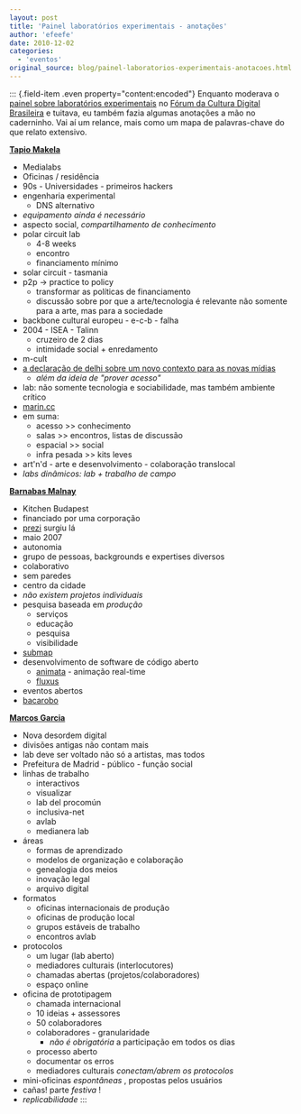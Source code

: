 ```yaml
---
layout: post
title: 'Painel laboratórios experimentais - anotações'
author: 'efeefe'
date: 2010-12-02
categories:
  - 'eventos'
original_source: blog/painel-laboratorios-experimentais-anotacoes.html
---
```


::: {.field-item .even property="content:encoded"}
﻿Enquanto moderava o [painel sobre laboratórios experimentais](http://culturadigital.br/redelabs/2010/12/painel-internacional-laboratorios-experimentais/) no [Fórum da Cultura Digital Brasileira](http://culturadigital.br/forum2010) e tuitava, eu também fazia algumas anotações a mão no caderninho. Vai aí um relance, mais como um mapa de palavras-chave do que relato extensivo.

**[Tapio Makela](http://tapio.translocal.net/)**

-   Medialabs
-   Oficinas / residência
-   90s - Universidades - primeiros hackers
-   engenharia experimental
    -   DNS alternativo
-   *equipamento ainda é necessário*
-   aspecto social, *compartilhamento de conhecimento*
-   polar circuit lab
    -   4-8 weeks
    -   encontro
    -   financiamento mínimo
-   solar circuit - tasmania
-   p2p -\> practice to policy
    -   transformar as políticas de financiamento
    -   discussão sobre por que a arte/tecnologia é relevante não somente para a arte, mas para a sociedade
-   backbone cultural europeu - e-c-b - falha
-   2004 - ISEA - Talinn
    -   cruzeiro de 2 dias
    -   intimidade social + enredamento
-   m-cult
-   [a declaração de delhi sobre um novo contexto para as novas mídias](http://www.virtueelplatform.nl/en/2386)
    -   *além da ideia de \"prover acesso\"*
-   lab: não somente tecnologia e sociabilidade, mas também ambiente crítico
-   [marin.cc](http://marin.cc/)
-   em suma:
    -   acesso \>\> conhecimento
    -   salas \>\> encontros, listas de discussão
    -   espacial \>\> social
    -   infra pesada \>\> kits leves
-   art\'n\'d - arte e desenvolvimento - colaboração translocal
-   *labs dinâmicos: lab + trabalho de campo*

[**Barnabas Malnay**](http://www.virtueelplatform.nl/en/2386)

-   Kitchen Budapest
-   financiado por uma corporação
-   [prezi](http://prezi.com/) surgiu lá
-   maio 2007
-   autonomia
-   grupo de pessoas, backgrounds e expertises diversos
-   colaborativo
-   sem paredes
-   centro da cidade
-   *não existem projetos individuais*
-   pesquisa baseada em *produção*
    -   serviços
    -   educação
    -   pesquisa
    -   visibilidade
-   [submap](http://www.kitchenbudapest.hu/en/projects/submap)
-   desenvolvimento de software de código aberto
    -   [animata](http://animata.kibu.hu/) - animação real-time
    -   [fluxus](http://www.kitchenbudapest.hu/en/event/fluxus)
-   eventos abertos
-   [bacarobo](http://bacarobo.kibu.hu/)

[**Marcos Garcia**](http://medialab-prado.es/)

-   Nova desordem digital
-   divisões antigas não contam mais
-   lab deve ser voltado não só a artistas, mas todos
-   Prefeitura de Madrid - público - função social
-   linhas de trabalho
    -   interactivos
    -   visualizar
    -   lab del procomún
    -   inclusiva-net
    -   avlab
    -   medianera lab
-   áreas
    -   formas de aprendizado
    -   modelos de organização e colaboração
    -   genealogia dos meios
    -   inovação legal
    -   arquivo digital
-   formatos
    -   oficinas internacionais de produção
    -   oficinas de produção local
    -   grupos estáveis de trabalho
    -   encontros avlab
-   protocolos
    -   um lugar (lab aberto)
    -   mediadores culturais (interlocutores)
    -   chamadas abertas (projetos/colaboradores)
    -   espaço online
-   oficina de prototipagem
    -   chamada internacional
    -   10 ideias + assessores
    -   50 colaboradores
    -   colaboradores - granularidade
        -   *não é obrigatória* a participação em todos os dias
    -   processo aberto
    -   documentar os erros
    -   mediadores culturais *conectam/abrem os protocolos*
-   mini-oficinas *espontâneas* , propostas pelos usuários
-   cañas! parte *festiva* !
-   *replicabilidade*
:::
